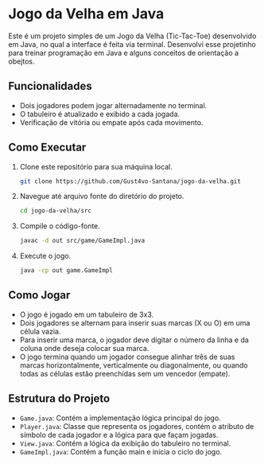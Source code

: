 
# Jogo da Velha em Java

Este é um projeto simples de um Jogo da Velha (Tic-Tac-Toe) desenvolvido em Java, no qual a interface é feita via terminal. Desenvolvi esse projetinho para treinar programação em Java e alguns conceitos de orientação a obejtos.

## Funcionalidades

- Dois jogadores podem jogar alternadamente no terminal.
- O tabuleiro é atualizado e exibido a cada jogada.
- Verificação de vitória ou empate após cada movimento.

## Como Executar

1. Clone este repositório para sua máquina local.
   ```sh
   git clone https://github.com/Gust4vo-Santana/jogo-da-velha.git
   ```

3. Navegue até arquivo fonte do diretório do projeto.
   ```sh
   cd jogo-da-velha/src
   ```

4. Compile o código-fonte.
   ```sh
   javac -d out src/game/GameImpl.java
   ```

5. Execute o jogo.
   ```sh
   java -cp out game.GameImpl
   ```

## Como Jogar

- O jogo é jogado em um tabuleiro de 3x3.
- Dois jogadores se alternam para inserir suas marcas (X ou O) em uma célula vazia.
- Para inserir uma marca, o jogador deve digitar o número da linha e da coluna onde deseja colocar sua marca.
- O jogo termina quando um jogador consegue alinhar três de suas marcas horizontalmente, verticalmente ou diagonalmente, ou quando todas as células estão preenchidas sem um vencedor (empate).

## Estrutura do Projeto

- `Game.java`: Contém a implementação lógica principal do jogo.
- `Player.java`: Classe que representa os jogadores, contém o atributo de símbolo de cada jogador e a lógica para que façam jogadas.
- `View.java`: Contém a lógica da exibição do tabuleiro no terminal.
- `GameImpl.java`: Contém a função main e inicia o ciclo do jogo.
